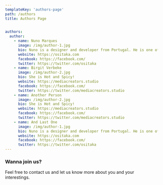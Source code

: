 ```yaml
---
templateKey: 'authors-page'
path: /authors
title: Authors Page

			
authors:
  author:
    - name: Nuno Marques
      image: /img/author-1.jpg
      bio: Nuno is a designer and developer from Portugal. He is one of the co-founders of Media Creators Studio
      website: https://ositaka.com
      facebook: https://facebook.com/
      twitter: https://twitter.com/ositaka
    - name: Birgit Verbeke
      image: /img/author-2.jpg
      bio: She is Hot and Spicy!
      website: https://mediacreators.studio
      facebook: https://facebook.com/
      twitter: https://twitter.com/mediacreators.studio
    - name: Another Person
      image: /img/author-2.jpg
      bio: She is Hot and Spicy!
      website: https://mediacreators.studio
      facebook: https://facebook.com/
      twitter: https://twitter.com/mediacreators.studio
    - name: And Last One
      image: /img/author-1.jpg
      bio: Nuno is a designer and developer from Portugal. He is one of the co-founders of Media Creators Studio
      website: https://ositaka.com
      facebook: https://facebook.com/
      twitter: https://twitter.com/ositaka
---
```


### Wanna join us?

Feel free to contact us and let us know more about you and your interestings.